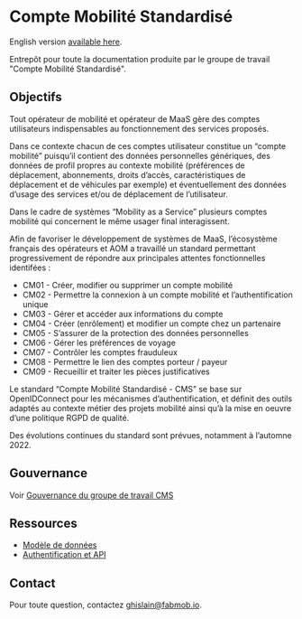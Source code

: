 Compte Mobilité Standardisé
===========================

English version [available here](./README.md).

Entrepôt pour toute la documentation produite par le groupe de travail "Compte Mobilité Standardisé".


Objectifs
-----------------

Tout opérateur de mobilité et opérateur de MaaS gère des comptes utilisateurs indispensables au fonctionnement des services proposés.

Dans ce contexte chacun de ces comptes utilisateur constitue un “compte mobilité” puisqu’il contient des données personnelles génériques, des données de profil propres au contexte mobilité (préférences de déplacement, abonnements, droits d’accès, caractéristiques de déplacement et de véhicules par exemple) et éventuellement des données d’usage des services et/ou de déplacement de l’utilisateur.

Dans le cadre de systèmes “Mobility as a Service” plusieurs comptes mobilité qui concernent le même usager final interagissent.

Afin de favoriser le développement de systèmes de MaaS, l’écosystème français des opérateurs et AOM a travaillé un standard permettant progressivement de répondre aux principales attentes fonctionnelles identifées :
  - CM01 - Créer, modifier ou supprimer un compte mobilité
- CM02 - Permettre la connexion à un compte mobilité et l’authentification unique
- CM03 - Gérer et accéder aux informations du compte
- CM04 - Créer (enrôlement) et modifier un compte chez un partenaire
- CM05 - S’assurer de la protection des données personnelles
- CM06 - Gérer les préférences de voyage
- CM07 - Contrôler les comptes frauduleux
- CM08 - Permettre le lien des comptes porteur / payeur
- CM09 - Recueillir et traiter les pièces justificatives

Le standard “Compte Mobilité Standardisé - CMS” se base sur OpenIDConnect pour les mécanismes d’authentification, et définit des outils adaptés au contexte métier des projets mobilité ainsi qu’à la mise en oeuvre d’une politique RGPD de qualité.

Des évolutions continues du standard sont prévues, notamment à l’automne 2022.


Gouvernance
----------

Voir [Gouvernance du groupe de travail CMS](Gouvernance_du_GT_Compte_Mobilite_Standardise-CMS.pdf)


Ressources
---------

- [Modèle de données](conceptual_model/)
- [Authentification et API](api/)


Contact
---------

Pour toute question, contactez 
[ghislain@fabmob.io](mailto:ghislain@fabmob.io).